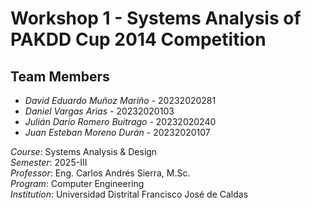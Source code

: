 # Workshop 1 - Systems Analysis of PAKDD Cup 2014 Competition

## Team Members
- *David Eduardo Muñoz Mariño* - 20232020281
- *Daniel Vargas Arias* - 20232020103  
- *Julián Darío Romero Buitrago* - 20232020240
- *Juan Esteban Moreno Durán* - 20232020107

*Course*: Systems Analysis & Design  
*Semester*: 2025-III  
*Professor*: Eng. Carlos Andrés Sierra, M.Sc.  
*Program*: Computer Engineering  
*Institution*: Universidad Distrital Francisco José de Caldas
